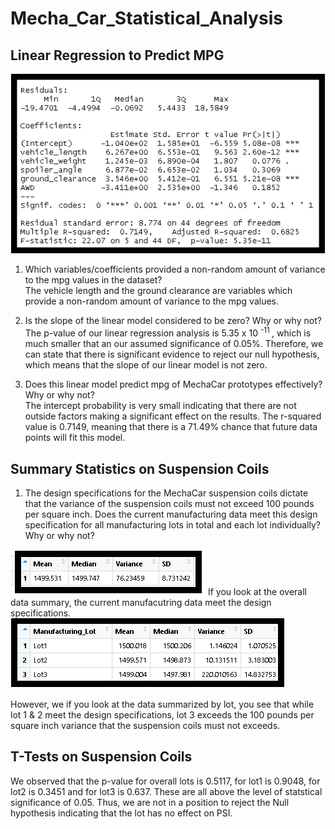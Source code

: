 # Mecha_Car_Statistical_Analysis
## Linear Regression to Predict MPG

<img src ="https://github.com/jennfrbrown/Mecha_Car_Statistical_Analysis/blob/main/ReadMe%20Images/Mulitple%20Linear%20Regression.png">

1. Which variables/coefficients provided a non-random amount of variance to the mpg values in the dataset?
  <br>The vehicle length and the ground clearance are variables which provide a non-random amount of variance to the mpg values.

2. Is the slope of the linear model considered to be zero?  Why or why not?
  <br> The p-value of our linear regression analysis is 5.35 x 10 <sup>-11 </sup>, which is much smaller that an our assumed significance of 0.05%.  Therefore, we can state that there is significant evidence to reject our null hypothesis, which means that the slope of our linear model is not zero.
  
3. Does this linear model predict mpg of MechaCar prototypes effectively? Why or why not?
<br> The intercept probability is very small indicating that there are not outside factors making a significant effect on the results.  The r-squared value is 0.7149, meaning that there is a 71.49% chance that future data points will fit this model. 

## Summary Statistics on Suspension Coils
1. The design specifications for the MechaCar suspension coils dictate that the variance of the suspension coils must not exceed 100 pounds per square inch. Does the current manufacturing data meet this design specification for all manufacturing lots in total and each lot individually? Why or why not?<br>
<img src = "https://github.com/jennfrbrown/Mecha_Car_Statistical_Analysis/blob/main/ReadMe%20Images/Total_Summary.png">
If you look at the overall data summary, the current manufacutring data meet the design specifications.
<img src ="https://github.com/jennfrbrown/Mecha_Car_Statistical_Analysis/blob/main/ReadMe%20Images/Lot_Summary.png">

However, we if you look at the data summarized by lot, you see that while lot 1 & 2 meet the design specifications, lot 3 exceeds the 100 pounds per square inch variance that the suspension coils must not exceeds.

## T-Tests on Suspension Coils


We observed that the p-value for overall lots is 0.5117, for lot1 is 0.9048, for lot2 is 0.3451 and for lot3 is 0.637. These are all above the level of statstical significance of 0.05. Thus, we are not in a position to reject the Null hypothesis indicating that the lot has no effect on PSI.
